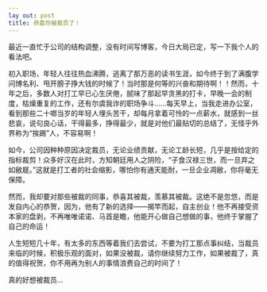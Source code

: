 ```yaml
---
lay out: post
title: 恭喜你被裁员了！
---
```


最近一直忙于公司的结构调整，没有时间写博客，今日大局已定，写一下我个人的看法吧。

初入职场，年轻人往往热血沸腾，逃离了那万恶的读书生涯，如今终于到了满腹学问博名利、甩开膀子挣大钱的时候了！当时那是何等的兴奋和期待啊！！然而，十年之后，多数人对打工早已心生厌倦，腻味了那起早贪黑的打卡，早晚一会的制度，枯燥重复的工作，还有尔虞我诈的职场争斗......每天早上，当我走进办公室，看到那些二十啷当岁的年轻人埋头苦干，却每月拿着可怜的一点薪水，就感到一丝悲哀，说句良心话，干得最多，挣得最少，就是对他们最贴切的总结了，无怪乎外界称为“挨踢”人，不容易啊！

如今，公司因种种原因决定裁员，无论业绩贡献，无论工龄长短，几乎是按给定的指标裁剪！众多好汉在此时，方知朝廷用人之阴险，“子食汉禄三世，而一旦弃之如敝屣。”这就是打工者的社会缩影，哪怕你有通天能耐，一旦企业凋敝，你将毫无保障。

然而，我却要对那些被裁的同事，恭喜其被裁，羡慕其被裁。这绝不是忽悠，而是发自内心的恭贺，因为，他有了新的选择——揭竿而起，自主创业！他不再接受资本家的盘剥，不再唯唯诺诺、马首是瞻，他能开心做自己想做的事，他终于掌握了自己的命运！

人生短短几十年，有太多的东西等着我们去尝试，不要为打工那点事纠结，当裁员来临的时候，积极乐观的面对，如果没被裁，请你继续努力工作，如果被裁了，真的值得祝贺，你不用再为别人的事情浪费自己的时间了！

真的好想被裁员...
